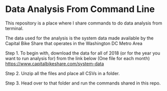 # Data Analysis From Command Line

This repository is a place where I share commands to do data analysis from terminal. 

The data used for the analysis is the system data made available by the Capital Bike Share that operates in the 
Washington DC Metro Area


Step 1. 
To begin with, download the data for all of 2018 (or for the year you want to run analysis for) from the link below (One file for each month)
https://www.capitalbikeshare.com/system-data


Step 2. 
Unzip all the files and place all CSVs in a folder.  


Step 3. 
Head over to that folder and run the commands shared in this repo. 
